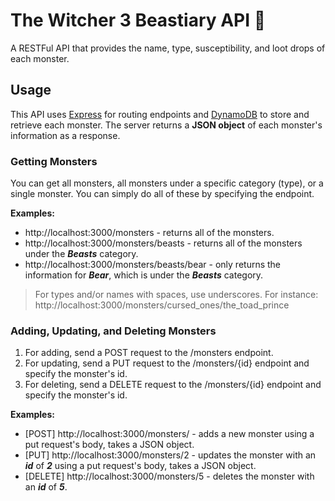 # The Witcher 3 Beastiary API 🐺
A RESTFul API that provides the name, type, susceptibility, and loot drops of each monster.
## Usage
This API uses [Express](https://expressjs.com/) for routing endpoints and [DynamoDB](https://aws.amazon.com/dynamodb/) to store and retrieve each monster.
The server returns a **JSON object** of each monster's information as a response.

### Getting Monsters

You can get all monsters, all monsters under a specific category (type), or a single monster. You can simply do all of these by specifying the endpoint. 

**Examples:**
* http://localhost:3000/monsters - returns all of the monsters.
* http://localhost:3000/monsters/beasts - returns all of the monsters under the ***Beasts*** category.
* http://localhost:3000/monsters/beasts/bear - only returns the information for ***Bear***, which is under the ***Beasts*** category.

> For types and/or names with spaces, use underscores. For instance:<br>
> http://localhost:3000/monsters/cursed_ones/the_toad_prince


### Adding, Updating, and Deleting Monsters

1. For adding, send a POST request to the /monsters endpoint.
2. For updating, send a PUT request to the /monsters/{id} endpoint and specify the monster's id.
3. For deleting, send a DELETE request to the /monsters/{id} endpoint and specify the monster's id.


**Examples:**
* [POST] http://localhost:3000/monsters/  - adds a new monster using a put request's body, takes a JSON object.
* [PUT] http://localhost:3000/monsters/2 - updates the monster with an ***id*** of ***2*** using a put request's body, takes a JSON object.
* [DELETE] http://localhost:3000/monsters/5 - deletes the monster with an ***id*** of ***5***.
